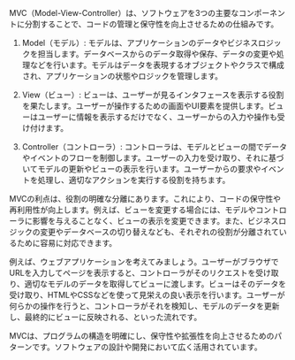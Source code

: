 MVC（Model-View-Controller）は、ソフトウェアを3つの主要なコンポーネントに分割することで、コードの管理と保守性を向上させるための仕組みです。

1. Model（モデル）:
   モデルは、アプリケーションのデータやビジネスロジックを担当します。データベースからのデータ取得や保存、データの変更や処理などを行います。モデルはデータを表現するオブジェクトやクラスで構成され、アプリケーションの状態やロジックを管理します。

2. View（ビュー）:
   ビューは、ユーザーが見るインタフェースを表示する役割を果たします。ユーザーが操作するための画面やUI要素を提供します。ビューはユーザーに情報を表示するだけでなく、ユーザーからの入力や操作も受け付けます。

3. Controller（コントローラ）:
   コントローラは、モデルとビューの間でデータやイベントのフローを制御します。ユーザーの入力を受け取り、それに基づいてモデルの更新やビューの表示を行います。ユーザーからの要求やイベントを処理し、適切なアクションを実行する役割を持ちます。

MVCの利点は、役割の明確な分離にあります。これにより、コードの保守性や再利用性が向上します。例えば、ビューを変更する場合には、モデルやコントローラに影響を与えることなく、ビューの表示を変更できます。また、ビジネスロジックの変更やデータベースの切り替えなども、それぞれの役割が分離されているために容易に対応できます。

例えば、ウェブアプリケーションを考えてみましょう。ユーザーがブラウザでURLを入力してページを表示すると、コントローラがそのリクエストを受け取り、適切なモデルのデータを取得してビューに渡します。ビューはそのデータを受け取り、HTMLやCSSなどを使って見栄えの良い表示を行います。ユーザーが何らかの操作を行うと、コントローラがそれを検知し、モデルのデータを更新し、最終的にビューに反映される、といった流れです。

MVCは、プログラムの構造を明確にし、保守性や拡張性を向上させるためのパターンです。ソフトウェアの設計や開発において広く活用されています。